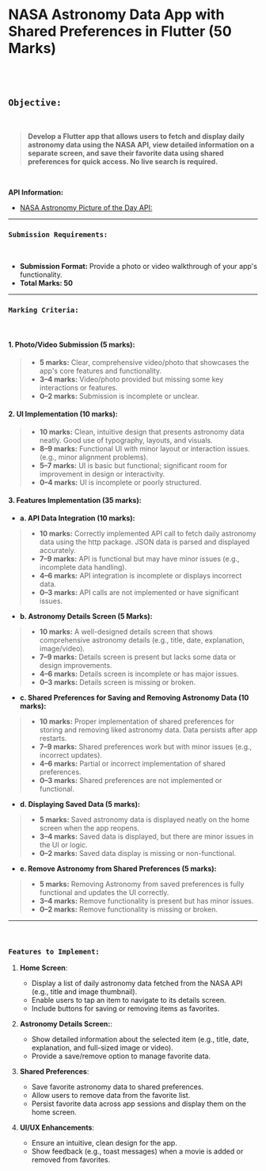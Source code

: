 # NASA Astronomy Data App with Shared Preferences in Flutter (50 Marks)

<br><br>

## `Objective:`

<br>

> **Develop a Flutter app that allows users to fetch and display daily astronomy data using the NASA API, view detailed information on a separate screen, and save their favorite data using shared preferences for quick access. No live search is required.**

<br>

**API Information:** 
<br>

 * [NASA Astronomy Picture of the Day API:](https://api.nasa.gov/mars-photos/api/v1/rovers/curiosity/photos?sol=1000&api_key=JM1pH4LAuI5an0piy7i7TEmxmYiyJTdjOPivH9y9) <br>

---

### `Submission Requirements:`

<br>

* **Submission Format:** Provide a photo or video walkthrough of your app's functionality.
* **Total Marks: 50**

---

### `Marking Criteria:`

<br>

#### 1. Photo/Video Submission (5 marks):

  > * **5 marks:** Clear, comprehensive video/photo that showcases the app's core features and functionality.
  > * **3–4 marks:** Video/photo provided but missing some key interactions or features.
  > * **0–2 marks:** Submission is incomplete or unclear.

#### 2. UI Implementation (10 marks):

  > * **10 marks:** Clean, intuitive design that presents astronomy data neatly. Good use of typography, layouts, and visuals.
  > * **8–9 marks:** Functional UI with minor layout or interaction issues. (e.g., minor alignment problems).
  > * **5–7 marks:** UI is basic but functional; significant room for improvement in design or interactivity.
  > * **0–4 marks:** UI is incomplete or poorly structured.

#### 3. Features Implementation (35 marks):

  -  **a. API Data Integration (10 marks):**
    
  > * **10 marks:** Correctly implemented API call to fetch daily astronomy data using the http package. JSON data is parsed and displayed accurately.
  > * **7–9 marks:** API is functional but may have minor issues (e.g., incomplete data handling).
  > * **4–6 marks:** API integration is incomplete or displays incorrect data.
  > * **0–3 marks:** API calls are not implemented or have significant issues.

  - **b. Astronomy Details Screen (5 Marks):**
    
  > * **10 marks:**  A well-designed details screen that shows comprehensive astronomy details (e.g., title, date, explanation, image/video).
  > * **7–9 marks:** Details screen is present but lacks some data or design improvements.
  > * **4–6 marks:** Details screen is incomplete or has major issues.
  > * **0–3 marks:** Details screen is missing or broken.

  - **c. Shared Preferences for Saving and Removing Astronomy Data (10 marks):**
    
  > * **10 marks:** Proper implementation of shared preferences for storing and removing liked astronomy data. Data persists after app restarts.
  > * **7–9 marks:** Shared preferences work but with minor issues (e.g., incorrect updates).
  > * **4–6 marks:** Partial or incorrect implementation of shared preferences.
  > * **0–3 marks:** Shared preferences are not implemented or functional.

  - **d. Displaying Saved Data (5 marks):**
    
  > * **5 marks:** Saved astronomy data is displayed neatly on the home screen when the app reopens.
  > * **3–4 marks:** Saved data is displayed, but there are minor issues in the UI or logic.
  > * **0–2 marks:** Saved data display is missing or non-functional.

   - **e. Remove Astronomy from Shared Preferences (5 marks):**
    
  > * **5 marks:** Removing Astronomy from saved preferences is fully functional and updates the UI correctly.
  > * **3–4 marks:** Remove functionality is present but has minor issues.
  > * **0–2 marks:** Remove functionality is missing or broken.

---

<br>

### `Features to Implement:`

  1. **Home Screen**:
     - Display a list of daily astronomy data fetched from the NASA API (e.g., title and image thumbnail).
     - Enable users to tap an item to navigate to its details screen.
     - Include buttons for saving or removing items as favorites.

2. **Astronomy Details Screen:**:
   - Show detailed information about the selected item (e.g., title, date, explanation, and full-sized image or video).
   - Provide a save/remove option to manage favorite data.

4. **Shared Preferences**:
   - Save favorite astronomy data to shared preferences.
   - Allow users to remove data from the favorite list.
   - Persist favorite data across app sessions and display them on the home screen.

5. **UI/UX Enhancements**:
   - Ensure an intuitive, clean design for the app.
   - Show feedback (e.g., toast messages) when a movie is added or removed from favorites.

